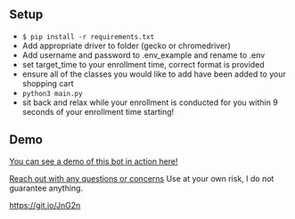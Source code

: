 ## Setup

- `$ pip install -r requirements.txt`
-  Add appropriate driver to folder (gecko or chromedriver)
- Add username and password to .env_example and rename to .env
- set target_time to your enrollment time, correct format is provided
- ensure all of the classes you would like to add have been added to your shopping cart
- `python3 main.py`
- sit back and relax while your enrollment is conducted for you within 9 seconds of your enrollment time starting!

## Demo
[You can see a demo of this bot in action here!](https://www.youtube.com/watch?v=M8mWPUApJEY)

[Reach out with any questions or concerns](mailto:asachde2@ucsc.edu)
Use at your own risk, I do not guarantee anything.

https://git.io/JnG2n
